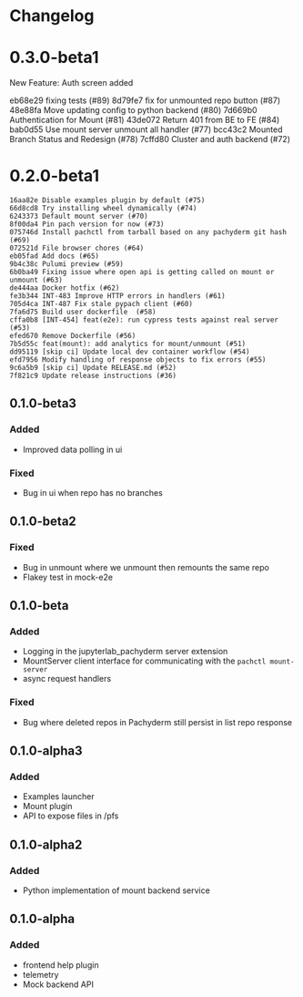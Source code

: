# Changelog
<!-- <START NEW CHANGELOG ENTRY> -->
# 0.3.0-beta1
New Feature: Auth screen added

eb68e29 fixing tests (#89)
8d79fe7 fix for unmounted repo button (#87)
48e88fa Move updating config to python backend (#80)
7d669b0 Authentication for Mount (#81)
43de072 Return 401 from BE to FE (#84)
bab0d55 Use mount server unmount all handler (#77)
bcc43c2 Mounted Branch Status and Redesign (#78)
7cffd80 Cluster and auth backend (#72)

# 0.2.0-beta1

```
16aa82e Disable examples plugin by default (#75)
66d8cd8 Try installing wheel dynamically (#74)
6243373 Default mount server (#70)
8f00da4 Pin pach version for now (#73)
075746d Install pachctl from tarball based on any pachyderm git hash (#69)
072521d File browser chores (#64)
eb05fad Add docs (#65)
9b4c38c Pulumi preview (#59)
6b0ba49 Fixing issue where open api is getting called on mount or unmount (#63)
de444aa Docker hotfix (#62)
fe3b344 INT-483 Improve HTTP errors in handlers (#61)
705d4ca INT-487 Fix stale pypach client (#60)
7fa6d75 Build user dockerfile  (#58)
cffa0b8 [INT-454] feat(e2e): run cypress tests against real server (#53)
efed670 Remove Dockerfile (#56)
7b5d55c feat(mount): add analytics for mount/unmount (#51)
dd95119 [skip ci] Update local dev container workflow (#54)
efd7956 Modify handling of response objects to fix errors (#55)
9c6a5b9 [skip ci] Update RELEASE.md (#52)
7f821c9 Update release instructions (#36)
```

## 0.1.0-beta3

### Added
- Improved data polling in ui
### Fixed
- Bug in ui when repo has no branches

<!-- <END NEW CHANGELOG ENTRY> -->
## 0.1.0-beta2

### Fixed
- Bug in unmount where we unmount then remounts the same repo
- Flakey test in mock-e2e

## 0.1.0-beta

### Added
- Logging in the jupyterlab_pachyderm server extension
- MountServer client interface for communicating with the `pachctl mount-server`
- async request handlers

### Fixed
- Bug where deleted repos in Pachyderm still persist in list repo response

## 0.1.0-alpha3

### Added
- Examples launcher
- Mount plugin
- API to expose files in /pfs
## 0.1.0-alpha2

### Added
- Python implementation of mount backend service

## 0.1.0-alpha

### Added
- frontend help plugin
- telemetry
- Mock backend API
